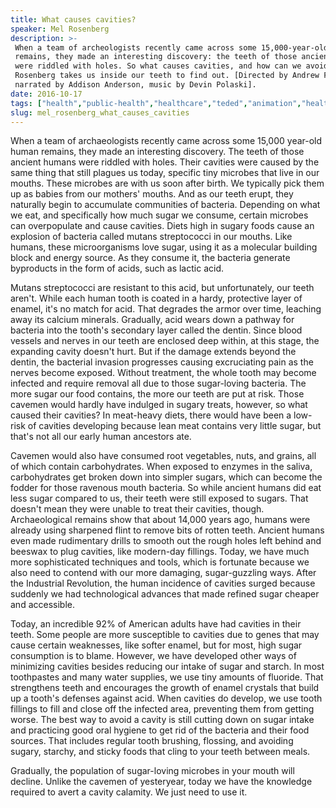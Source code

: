 ```yaml
---
title: What causes cavities?
speaker: Mel Rosenberg
description: >-
 When a team of archeologists recently came across some 15,000-year-old human
 remains, they made an interesting discovery: the teeth of those ancient humans
 were riddled with holes. So what causes cavities, and how can we avoid them? Mel
 Rosenberg takes us inside our teeth to find out. [Directed by Andrew Foerster,
 narrated by Addison Anderson, music by Devin Polaski].
date: 2016-10-17
tags: ["health","public-health","healthcare","teded","animation","health-care","archaeology"]
slug: mel_rosenberg_what_causes_cavities
---
```


When a team of archaeologists recently came across some 15,000 year-old human remains,
they made an interesting discovery. The teeth of those ancient humans were riddled with
holes. Their cavities were caused by the same thing that still plagues us today, specific
tiny microbes that live in our mouths. These microbes are with us soon after birth. We
typically pick them up as babies from our mothers' mouths. And as our teeth erupt, they
naturally begin to accumulate communities of bacteria. Depending on what we eat, and
specifically how much sugar we consume, certain microbes can overpopulate and cause
cavities. Diets high in sugary foods cause an explosion of bacteria called mutans
streptococci in our mouths. Like humans, these microorganisms love sugar, using it as a
molecular building block and energy source. As they consume it, the bacteria generate
byproducts in the form of acids, such as lactic acid.

Mutans streptococci are resistant to this acid, but unfortunately, our teeth aren't. While
each human tooth is coated in a hardy, protective layer of enamel, it's no match for acid.
That degrades the armor over time, leaching away its calcium minerals. Gradually, acid
wears down a pathway for bacteria into the tooth's secondary layer called the dentin.
Since blood vessels and nerves in our teeth are enclosed deep within, at this stage, the
expanding cavity doesn't hurt. But if the damage extends beyond the dentin, the bacterial
invasion progresses causing excruciating pain as the nerves become exposed. Without
treatment, the whole tooth may become infected and require removal all due to those
sugar-loving bacteria. The more sugar our food contains, the more our teeth are put at
risk. Those cavemen would hardly have indulged in sugary treats, however, so what caused
their cavities? In meat-heavy diets, there would have been a low-risk of cavities
developing because lean meat contains very little sugar, but that's not all our early
human ancestors ate.

Cavemen would also have consumed root vegetables, nuts, and grains, all of which contain
carbohydrates. When exposed to enzymes in the saliva, carbohydrates get broken down into
simpler sugars, which can become the fodder for those ravenous mouth bacteria. So while
ancient humans did eat less sugar compared to us, their teeth were still exposed to
sugars. That doesn't mean they were unable to treat their cavities, though. Archaeological
remains show that about 14,000 years ago, humans were already using sharpened flint to
remove bits of rotten teeth. Ancient humans even made rudimentary drills to smooth out the
rough holes left behind and beeswax to plug cavities, like modern-day fillings. Today, we
have much more sophisticated techniques and tools, which is fortunate because we also need
to contend with our more damaging, sugar-guzzling ways. After the Industrial Revolution,
the human incidence of cavities surged because suddenly we had technological advances
that made refined sugar cheaper and accessible.

Today, an incredible 92% of American adults have had cavities in their teeth. Some people
are more susceptible to cavities due to genes that may cause certain weaknesses, like
softer enamel, but for most, high sugar consumption is to blame. However, we have
developed other ways of minimizing cavities besides reducing our intake of sugar and
starch. In most toothpastes and many water supplies, we use tiny amounts of fluoride.
That strengthens teeth and encourages the growth of enamel crystals that build up a
tooth's defenses against acid. When cavities do develop, we use tooth fillings to fill 
and close off the infected area, preventing them from getting worse. The best way to avoid
a cavity is still cutting down on sugar intake and practicing good oral hygiene to get rid
of the bacteria and their food sources. That includes regular tooth brushing, flossing,
and avoiding sugary, starchy, and sticky foods that cling to your teeth between
meals.

Gradually, the population of sugar-loving microbes in your mouth will decline. Unlike the
cavemen of yesteryear, today we have the knowledge required to avert a cavity calamity. We
just need to use it.

<!--
ad_duration=0
event="TED-Ed"
external_start_time=0
intro_duration=0
is_subtitle_required="False"
is_talk_featured="False"
language="en"
language_swap="False"
native_language="en"
number_of_related_talks=6
number_of_speakers=1
number_of_subtitled_videos=0
number_of_tags=7
number_of_talk_download_languages=28
number_of_talk_more_resources=0
number_of_talk_recommendations=0
number_of_talks_take_actions=0
post_ad_duration=0
published_timestamp="2019-03-22 18:37:48"
recording_date="2016-10-17"
speaker_is_published=0
speaker_name="Mel Rosenberg"
talk_name="What causes cavities?"
talks_tags=["health","public-health","healthcare","teded","animation","health-care","archaeology"]
url_photo_talk="https://s3.amazonaws.com/talkstar-photos/uploads/70911a41-7bfb-4938-8341-63a8ceb6f213/119_cavities.jpg"
url_webpage="https://www.ted.com/talks/mel_rosenberg_what_causes_cavities"
video_type_name="TED-Ed Original"
-->